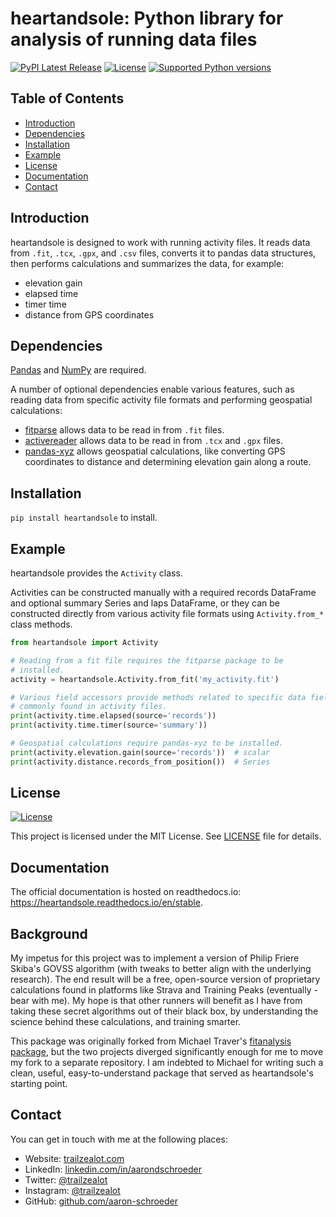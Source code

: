 # heartandsole: Python library for analysis of running data files

[![PyPI Latest Release](https://img.shields.io/pypi/v/heartandsole.svg)](https://pypi.org/project/heartandsole/)
[![License](https://img.shields.io/pypi/l/heartandsole.svg)](https://github.com/aaron-schroeder/heartandsole/blob/master/LICENSE)
[![Supported Python versions](https://img.shields.io/pypi/pyversions/heartandsole.svg)](https://www.python.org/downloads/)

## Table of Contents                                                                    
- [Introduction](#introduction)
- [Dependencies](#dependencies)
- [Installation](#installation)
- [Example](#example)
- [License](#license)
- [Documentation](#documentation)
- [Contact](#contact)

## Introduction

heartandsole is designed to work with running activity files.
It reads data from `.fit`, `.tcx`, `.gpx`, and `.csv` files, converts it to
pandas data structures, then performs calculations and summarizes the data,
for example:
<!-- - running power (based on Dr. Philip Friere Skiba's GOVSS algorithm)
- average running power
- normalized running power (based on information publicly available about
  TrainingPeaks' NP® and NGP®, and Dr. Philip Friere Skiba's GOVSS algorithm)
- intensity (based on information publicly available about TrainingPeaks' IF®)
- training stress (based on information publicly available about
  TrainingPeaks' TSS® and Dr. Philip Friere Skiba's GOVSS algorithm)
- average heart rate -->
- elevation gain
- elapsed time
- timer time
- distance from GPS coordinates

## Dependencies

[Pandas](http://pandas.pydata.org/) and [NumPy](http://www.numpy.org/) are required.

A number of optional dependencies enable various features, such as
reading data from specific activity file formats and performing geospatial
calculations:

 - [fitparse](https://github.com/dtcooper/python-fitparse) allows data
   to be read in from `.fit` files.
 - [activereader](https://github.com/aaron-schroeder/activereader) allows data
   to be read in from `.tcx` and `.gpx` files.
 - [pandas-xyz](https://github.com/aaron-schroeder/pandas-xyz) allows geospatial
   calculations, like converting GPS coordinates to distance and determining
   elevation gain along a route.

## Installation

`pip install heartandsole` to install.

## Example

heartandsole provides the `Activity` class. 

Activities can be constructed manually with a required records DataFrame 
and optional summary Series and laps DataFrame, or they can be constructed
directly from various activity file formats using `Activity.from_*` class
methods.

```python
from heartandsole import Activity

# Reading from a fit file requires the fitparse package to be
# installed.
activity = heartandsole.Activity.from_fit('my_activity.fit')

# Various field accessors provide methods related to specific data fields
# commonly found in activity files.
print(activity.time.elapsed(source='records'))
print(activity.time.timer(source='summary'))

# Geospatial calculations require pandas-xyz to be installed.
print(activity.elevation.gain(source='records'))  # scalar
print(activity.distance.records_from_position())  # Series
```

## License

[![License](https://img.shields.io/pypi/l/heartandsole.svg)](https://github.com/aaron-schroeder/heartandsole/blob/master/LICENSE)

This project is licensed under the MIT License. See
[LICENSE](https://github.com/aaron-schroeder/heartandsole/blob/master/LICENSE)
file for details.

## Documentation

The official documentation is hosted on readthedocs.io: https://heartandsole.readthedocs.io/en/stable.

## Background

My impetus for this project was to implement a version of Philip Friere Skiba's 
GOVSS algorithm (with tweaks to better align with the underlying research). 
The end result will be a free, open-source version of proprietary calculations
found in platforms like Strava and Training Peaks (eventually - bear with me).
My hope is that other runners will benefit as I have from taking these secret
algorithms out of their black box, by understanding the science behind these 
calculations, and training smarter.

This package was originally forked from Michael Traver's 
[fitanalysis package](https://github.com/mtraver/python-fitanalysis), but the two
projects diverged significantly enough for me to move my fork to a separate 
repository. I am indebted to Michael for writing such a clean, useful,
easy-to-understand package that served as heartandsole's starting point.

## Contact

You can get in touch with me at the following places:

- Website: [trailzealot.com](https://trailzealot.com)
- LinkedIn: [linkedin.com/in/aarondschroeder](https://www.linkedin.com/in/aarondschroeder/)
- Twitter: [@trailzealot](https://twitter.com/trailzealot)
- Instagram: [@trailzealot](https://instagram.com/trailzealot)
- GitHub: [github.com/aaron-schroeder](https://github.com/aaron-schroeder)

